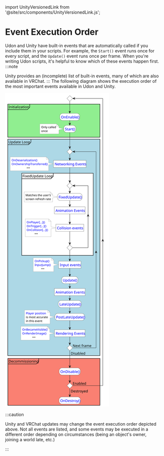 import UnityVersionedLink from '@site/src/components/UnityVersionedLink.js';

# Event Execution Order

Udon and Unity have built-in events that are automatically called if you include them in your scripts. For example, the `Start()` event runs once for every script, and the `Update()` event runs once per frame. When you're writing Udon scripts, it's helpful to know which of these events happen first.
:::note

Unity provides an (incomplete) <UnityVersionedLink versionKey="minor" url="https://docs.unity3d.com/<VERSION>/Documentation/Manual/ExecutionOrder.html">list of built-in events</UnityVersionedLink>, many of which are also available in VRChat.
:::
The following diagram shows the execution order of the most important events available in Udon and Unity.

![Example banner](/img/worlds/event-execution-order.svg)

:::caution

Unity and VRChat updates may change the event execution order depicted above.
Not all events are listed, and some events may be executed in a different order depending on circumstances (being an object's owner, joining a world late, etc.)

:::